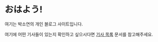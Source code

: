 # おはよう!
여기는 박소연의 개인 블로그 사이트입니다.

여기에 어떤 기사들이 있는지 확인하고 싶으시다면 [기사 목록](Special_doc/Doc_list.md) 문서를 참고해주세요.

